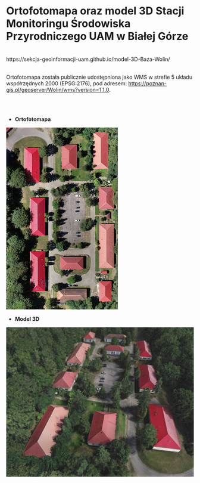 # Ortofotomapa oraz model 3D Stacji Monitoringu Środowiska Przyrodniczego UAM w Białej Górze

<br />
https://sekcja-geoinformacji-uam.github.io/model-3D-Baza-Wolin/
<br />

<br />

Ortofotomapa została publicznie udostępniona jako WMS w strefie 5 układu współrzędnych 2000 (EPSG:2176), pod adresem: https://poznan-gis.pl/geoserver/Wolin/wms?version=1.1.0.

<br />

<br />

* **Ortofotomapa**

<img src="./img/orto.png" width="300">

<br />

* **Model 3D**

<img src="./img/model.png" width="550">




